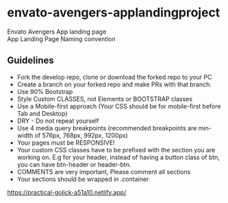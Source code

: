 # envato-avengers-applandingproject
Envato Avengers App landing page  
App Landing Page Naming convention

## Guidelines
- Fork the develop repo, clone or download the forked repo to your PC
- Create a branch on your forked repo and make PRs with that branch.
- Use 90% Bootstrap
- Style Custom CLASSES, not Elements or BOOTSTRAP classes
- Use a Mobile-first approach (Your CSS should be for mobile-first before Tab and Desktop)
- DRY - Do not repeat yourself
- Use 4 media query breakpoints (recommended breakpoints are min-width of 576px, 768px, 992px, 1200px)
- Your pages must be RESPONSIVE!
- Your custom CSS classes have to be prefixed with the section you are working on. E.g for your header, instead of having a button class of btn, you can have btn-header or header-btn.
- COMMENTS are very important, Please comment all sections
- Your sections should be wrapped in .container

https://practical-golick-a51a10.netlify.app/
